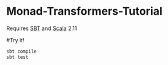 # Monad-Transformers-Tutorial
Requires [SBT](http://www.scala-sbt.org/) and [Scala](http://www.scala-lang.org/) 2.11

#Try it!
```scala
sbt compile
sbt test
```
